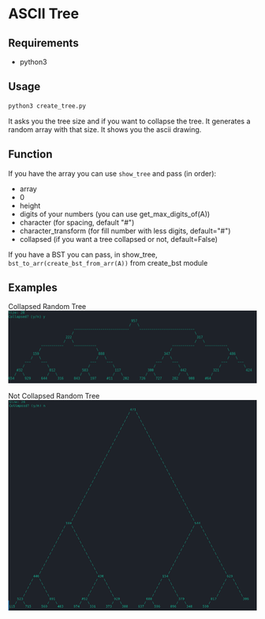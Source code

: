 # ASCII Tree

## Requirements

- python3

## Usage

```bash
python3 create_tree.py
```


It asks you the tree size and if you want to collapse the tree. 
It generates a random array with that size.
It shows you the ascii drawing.

## Function
If you have the array you can use `show_tree` and pass (in order):
  - array
  - 0
  - height
  - digits of your numbers (you can use get_max_digits_of(A))
  - character (for spacing, default "#")
  - character_transform (for fill number with less digits, default="#")
  - collapsed (if you want a tree collapsed or not, default=False)

If you have a BST you can pass, in show_tree, `bst_to_arr(create_bst_from_arr(A))` from create_bst module 

## Examples
Collapsed Random Tree 
![Collapsed](imgs/collapsed.png)

Not Collapsed Random Tree
![Not collapsed](imgs/not-collapsed.png)

